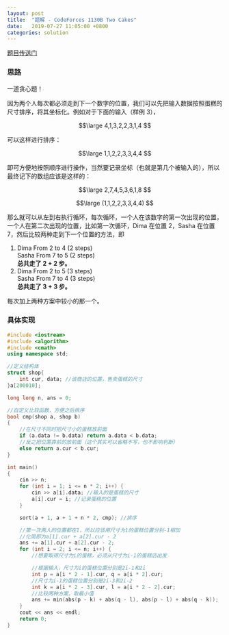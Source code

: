 ```yaml
---
layout: post
title:  "题解 - CodeForces 1130B Two Cakes"
date:   2019-07-27 11:05:00 +0800
categories: solution
---
```


[题目传送门](https://codeforces.com/problemset/problem/1130/B)

### 思路
一道贪心题！

因为两个人每次都必须走到下一个数字的位置，我们可以先把输入数据按照蛋糕的尺寸排序，将其坐标化。例如对于下面的输入（样例 3），

$$\large
4,1,3,2,2,3,1,4
$$

可以这样进行排序：

$$\large
1,1,2,2,3,3,4,4
$$

即可方便地按照顺序进行操作，当然要记录坐标（也就是第几个被输入的），所以最终记下的数组应该是这样的：

$$\large
2,7,4,5,3,6,1,8
$$

$$\large
(1,1,2,2,3,3,4,4)
$$

那么就可以从左到右执行循环，每次循环，一个人在该数字的第一次出现的位置，一个人在第二次出现的位置，比如第一次循环，Dima 在位置 2，Sasha 在位置 7，然后比较两种走到下一个位置的方法，即

1. Dima From 2 to 4 (2 steps)\
Sasha From 7 to 5 (2 steps)\
**总共走了 $2+2$ 步。**
1. Dima From 2 to 5 (3 steps)\
Sasha From 7 to 4 (3 steps)\
**总共走了 $3+3$ 步。**

每次加上两种方案中较小的那一个。

### 具体实现
```cpp
#include <iostream>
#include <algorithm>
#include <cmath>
using namespace std;

//定义结构体
struct shop{
    int cur, data; //该商店的位置，售卖蛋糕的尺寸
}a[200010];

long long n, ans = 0;

//自定义比较函数，方便之后排序
bool cmp(shop a, shop b)
{
    //在尺寸不同时把尺寸小的蛋糕放前面
    if (a.data != b.data) return a.data < b.data;
    //反之把位置靠前的放前面（这个其实可以省略不写，也不影响判断）
    else return a.cur < b.cur;
}

int main()
{
    cin >> n;
    for (int i = 1; i <= n * 2; i++) {
        cin >> a[i].data; //输入的是蛋糕的尺寸
        a[i].cur = i; //记录蛋糕的位置
    }

    sort(a + 1, a + 1 + n * 2, cmp); //排序

    //第一次两人的位置都在1，所以应该用尺寸为1的蛋糕位置分别-1相加
    //化简即为a[1].cur + a[2].cur - 2
    ans += a[1].cur + a[2].cur - 2;
    for (int i = 2; i <= n; i++) {
        //想要取得尺寸为i的蛋糕，必须从尺寸为i-1的蛋糕店出发

        //根据输入，尺寸为i的蛋糕位置分别是2i-1和2i
        int p = a[i * 2 - 1].cur, q = a[i * 2].cur;
        //尺寸为i-1的蛋糕位置分别是2i-3和2i-2
        int k = a[i * 2 - 3].cur, l = a[i * 2 - 2].cur;
        //比较两种方案，取最小值
        ans += min(abs(p - k) + abs(q - l), abs(p - l) + abs(q - k));
    }
    cout << ans << endl;
    return 0;
}
```
